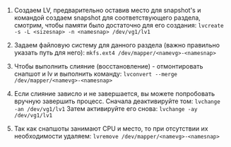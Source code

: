 1. Создаем LV, предварительно оставив место для snapshot's и командой создаем snapshot для соответствующего раздела, смотрим, чтобы памяти было достаточно для его создания:
`lvcreate -s -L <sizesnap> -n <namesnap> /dev/vg1/lv1`

2. Задаем файловую систему для данного раздела (важно правильно указать путь для него):
`mkfs.ext4 /dev/mapper/<namevg>-<namesnap>`

3. Чтобы выполнить слияние (восстановление) - отмонтировать снапшот и lv и выполнить команду:
`lvconvert --merge /dev/mapper/<namevg>-<namesnap>`

4. Если слияние зависло и не завершается, вы можете попробовать вручную завершить процесс.
Сначала деактивируйте том:
`lvchange -an /dev/vg1/lv1`
Затем активируйте его снова:
`lvchange -ay /dev/vg1/lv1`

5. Так как снапшоты занимают CPU и место, то при отсутствии их необходимости удаляем:
`lvremove /dev/mapper/<namevg>-<namesnap>`